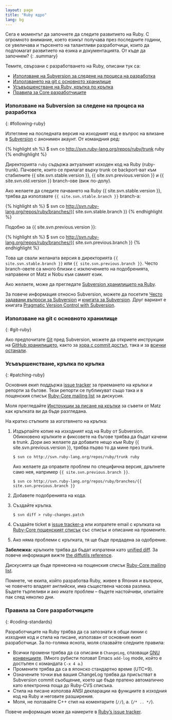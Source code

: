 ```yaml
---
layout: page
title: "Ruby ядро"
lang: bg
---
```


Сега е моментът да започнете да следите развитието на Ruby. С огромното
внимание, което езикът получава през последните години, се увеличава и
търсенето на талантливи разработчици, които да подпомагат развитието на езика и
документацията. От къде да започнем?
{: .summary}

Темите, свързани с разработването на Ruby, описани тук са:

* [Използване на Subversion за следене на процеса на разработка](#following-ruby)
* [Използването на git с основното хранилище](#git-ruby)
* [Усъвършенстване на Ruby, кръпка по кръпка](#patching-ruby)
* [Правила за Core разработчиците](#coding-standards)

### Използване на Subversion за следене на процеса на разработка
{: #following-ruby}

Изтегляне на последната версия на изходният код е въпрос на влизане в
[Subversion][1] с анонимен акаунт. От командния ред:

{% highlight sh %}
$ svn co http://svn.ruby-lang.org/repos/ruby/trunk ruby
{% endhighlight %}

Директорията `ruby` съдържа актуалният изходен код на Ruby (ruby-trunk).
Пачовете, които се прилагат върху trunk се backport-ват към стабилните
{{ site.svn.stable.version }}, {{ site.svn.previous.version }}
и {{ site.svn.old.version }} branch-ове (виж по-долу).

Ако желаете да следите пачването на Ruby {{ site.svn.stable.version }},
трябва да използвате `{{ site.svn.stable.branch }}` branch-a:

{% highlight sh %}
$ svn co http://svn.ruby-lang.org/repos/ruby/branches/{{ site.svn.stable.branch }}
{% endhighlight %}

Подобно за {{ site.svn.previous.version }}:

{% highlight sh %}
$ svn co http://svn.ruby-lang.org/repos/ruby/branches/{{ site.svn.previous.branch }}
{% endhighlight %}

Това ще свали желанaта версия в директорията `{{ site.svn.stable.branch }}` или
`{{ site.svn.previous.branch }}`. Често branch-овете са много близки с
изключението на подобренията, направени от Matz и Nobu към самият език.

Ако желаeте, може да прегледате [Subversion хранилището на Ruby][2].

За повече информация относно Subversion, можете да посетите [Често задавани
въпроси за Subversion][3] и [книгата за Subversion][4]. Друг вариaнт
е книгата [Pragmatic Version Control with Subversion][5].

### Използване на git с основното хранилище
{: #git-ruby}

Ако предпочитате [Git][6] пред Subversion, можете да откриете инструкции
на [GitHub хранилището][7], както за [хора с commit достъп][8], така и за
[всички останали][9].

### Усъвършенстване, кръпка по кръпка
{: #patching-ruby}

Основния екип поддържа [issue tracker][10] за приемането на кръпки и
репорти за бъгове. Тези репорти се публикуват също така и в пощенския
списък [Ruby-Core mailing list][mailing-lists] за дискусия.

Моля прегледайте [Инструкции за писане на кръпки][11] за съвети от Matz
как кръпката ви да бъде разгледана.

На кратко стъпките за изготвянето на кръпка:

1.  Издърпайте копие на изходният код на Ruby от Subversion. Обикновено
    кръпките и фиксовете на бъгове трябва да бъдат качени в trunk. Дори
    ако желаете да добавите нещо към Ruby {{ site.svn.previous.version }},
    трябва първо то да мине през trunk.

        $ svn co http://svn.ruby-lang.org/repos/ruby/trunk ruby

    Ако желаете да оправите проблем по специфична версия, дръпнете само нея,
    например `{{ site.svn.previous.branch }}`.

        $ svn co http://svn.ruby-lang.org/repos/ruby/branches/{{ site.svn.previous.branch }}

2.  Добавете подобренията на кода.

3.  Създайте кръпка.

        $ svn diff > ruby-changes.patch

4.  Създайте ticket в [issue tracker-а][10] или изпратете email с кръпката
    на [Ruby-Core пощенският списък][mailing-lists] със списък и описание
    на промените.

5.  Ако няма проблеми с кръпката, тя ще бъде предадена за одобрение.

**Забележка:** кръпките трябва да бъдат изпратени като [unified diff][12].
За повече информация вижте [the diffutils reference][13].

Дискусията ще бъде пренесена на пощенския списък
[Ruby-Core mailing list][mailing-lists].

Помнете, че екипа, който разработва Ruby, живее в Япония и въпреки, че
повечето владеят английски, има съществена часова разлика. Бъдете
търпеливи и ако имате проблем – бъдете настойчиви, опитайте пак след
няколко дни.

### Правила за Core разработчиците
{: #coding-standards}

Разработчиците на Ruby трябва да са запознати в общи линии с изходния код
и стила на писане, използван от основния екип разработчици. За по-голяма
яснота, моля спазвайте следните правила:

* Всички промени трябва да са описани в `ChangeLog`, спазващи
  [GNU конвенциите][14]. (Много рубисти ползват Emacs `add-log` mode,
  който е достъпен с командата `C-x 4 a`.)
* Промените трябва да са в японско стандартно време (UTC+9).
* Означените точки във вашия ChangeLog трябва да присъстват в Subversion
  commit съобщение, което ще бъде пратено автоматично като електронна
  поща до Ruby-CVS списъка.
* Стила на писане използва ANSI декларации на функциите в изходния код
  на Ruby и неговите разширения.
* Моля, не ползвайте C++ стил на коментарите (`//`), а. (`/* .. */`).

Повече информация може да намерите в [Ruby’s issue tracker][10].



[mailing-lists]: /bg/community/mailing-lists/
[1]: http://subversion.apache.org/
[2]: http://svn.ruby-lang.org/cgi-bin/viewvc.cgi/
[3]: http://subversion.apache.org/faq.html
[4]: http://svnbook.org
[5]: http://www.pragmaticprogrammer.com/titles/svn/
[6]: http://git-scm.com/
[7]: https://github.com/ruby/ruby
[8]: https://github.com/shyouhei/ruby/wiki/committerhowto
[9]: https://github.com/shyouhei/ruby/wiki/noncommitterhowto
[10]: https://bugs.ruby-lang.org/
[11]: http://blade.nagaokaut.ac.jp/cgi-bin/scat.rb/ruby/ruby-core/25139
[12]: http://www.gnu.org/software/diffutils/manual/html_node/Unified-Format.html
[13]: http://www.gnu.org/software/diffutils/manual/html_node/Merging-with-patch.html#Merging%20with%20patch
[14]: http://www.gnu.org/prep/standards/standards.html#Change-Logs
